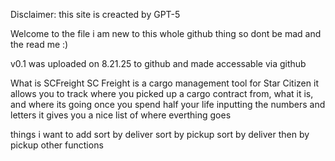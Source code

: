 Disclaimer: this site is creacted by GPT-5

Welcome to the file
i am new to this whole github thing so dont be mad
and the read me :)

v0.1 was uploaded on 8.21.25 to github and made accessable via github


What is SCFreight
SC Freight is a cargo management tool for Star Citizen
it allows you to track where you picked up a cargo contract from, what it is, and where its going
once you spend half your life inputting the numbers and letters it gives you a nice list of where everthing goes



things i want to add
sort by deliver
sort by pickup
sort by deliver then by pickup
other functions
